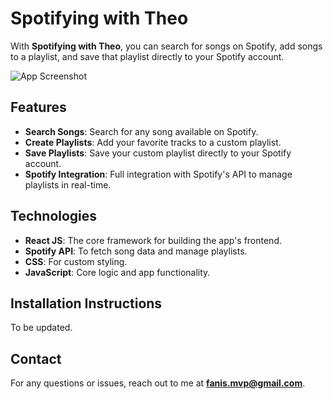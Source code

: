 # Spotifying with Theo

With **Spotifying with Theo**, you can search for songs on Spotify, add songs to a playlist, and save that playlist directly to your Spotify account.

![App Screenshot](./public/Screenshot.bmp)

## Features
- **Search Songs**: Search for any song available on Spotify.
- **Create Playlists**: Add your favorite tracks to a custom playlist.
- **Save Playlists**: Save your custom playlist directly to your Spotify account.
- **Spotify Integration**: Full integration with Spotify's API to manage playlists in real-time.

## Technologies
- **React JS**: The core framework for building the app's frontend.
- **Spotify API**: To fetch song data and manage playlists.
- **CSS**: For custom styling.
- **JavaScript**: Core logic and app functionality.

## Installation Instructions
To be updated.

## Contact
For any questions or issues, reach out to me at **fanis.mvp@gmail.com**.

